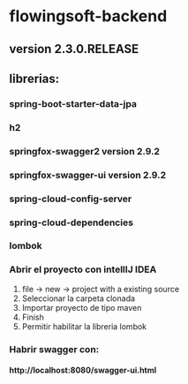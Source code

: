 # flowingsoft-backend

## version 2.3.0.RELEASE
## librerias:
### spring-boot-starter-data-jpa
### h2
### springfox-swagger2 version 2.9.2
### springfox-swagger-ui version 2.9.2
### spring-cloud-config-server
### spring-cloud-dependencies
### lombok


### Abrir el proyecto con intellIJ IDEA
1. file -> new -> project with a existing source
2. Seleccionar la carpeta clonada
3. Importar proyecto de tipo maven
4. Finish
5. Permitir habilitar la libreria lombok

### Habrir swagger con:
#### http://localhost:8080/swagger-ui.html


